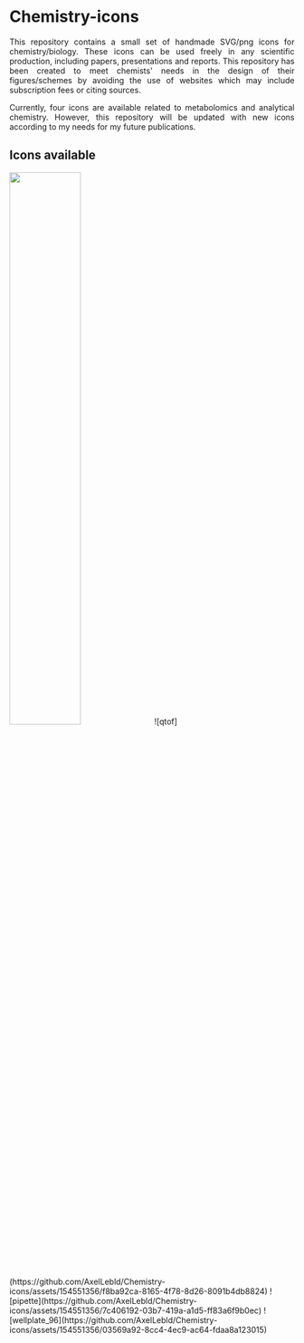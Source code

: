 # Chemistry-icons
<p align="justify">This repository contains a small set of handmade SVG/png icons for chemistry/biology. These icons can be used freely in any scientific production, including papers, presentations and reports. This repository has been created to meet chemists' needs in the design of their figures/schemes by avoiding the use of websites which may include subscription fees or citing sources.</p>

<p align="justify">Currently, four icons are available related to metabolomics and analytical chemistry. However, this repository will be updated with new icons according to my needs for my future publications.</p>

## Icons available
<img src="https://github.com/AxelLebld/Chemistry-icons/assets/154551356/d08c40f5-5f62-4006-9d77-c9dcfc19540c.svg" width=50% height=50%>
![qtof](https://github.com/AxelLebld/Chemistry-icons/assets/154551356/f8ba92ca-8165-4f78-8d26-8091b4db8824)
![pipette](https://github.com/AxelLebld/Chemistry-icons/assets/154551356/7c406192-03b7-419a-a1d5-ff83a6f9b0ec)
![wellplate_96](https://github.com/AxelLebld/Chemistry-icons/assets/154551356/03569a92-8cc4-4ec9-ac64-fdaa8a123015)
